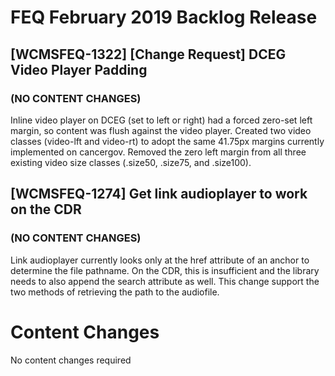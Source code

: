 # FEQ February 2019 Backlog Release

## [WCMSFEQ-1322] [Change Request] DCEG Video Player Padding
### (NO CONTENT CHANGES)

Inline video player on DCEG (set to left or right) had a forced zero-set left margin, so content was flush against the video player.  Created two video classes (video-lft and video-rt) to adopt the same 41.75px margins currently implemented on cancergov.  Removed the zero left margin from all three existing video size classes (.size50, .size75, and .size100).

## [WCMSFEQ-1274] Get link audioplayer to work on the CDR
### (NO CONTENT CHANGES)

Link audioplayer currently looks only at the href attribute of an anchor to determine the file pathname. On the CDR, this is insufficient and the library needs to also append the search attribute as well. This change support the two methods of retrieving the path to the audiofile.

# Content Changes
No content changes required